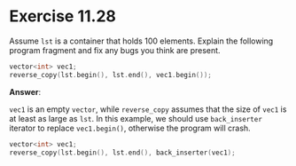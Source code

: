 # Exercise 11.28

Assume `lst` is a container that holds 100 elements. Explain the following program fragment and fix any bugs you think are present.

```cpp
vector<int> vec1;
reverse_copy(lst.begin(), lst.end(), vec1.begin());
```

**Answer**:

`vec1` is an empty `vector`, while `reverse_copy` assumes that the size of `vec1` is at least as large as `lst`. In this example, we should use `back_inserter` iterator to replace `vec1.begin()`, otherwise the program will crash.

```cpp
vector<int> vec1;
reverse_copy(lst.begin(), lst.end(), back_inserter(vec1);
```